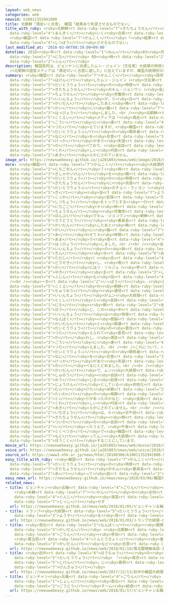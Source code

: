 ```yaml
---
layout: web_news
categories: web
newsid: k10011352941000
title: 北朝鮮「満足いく合意」 韓国「結果あり失望させるものでない」
title_with_ruby: <ruby>北朝鮮<rt data-ruby-level="7">きたちょうせん</rt></ruby>「<ruby>満足<rt
  data-ruby-level="4">まんぞく</rt></ruby>いく<ruby>合意<rt data-ruby-level="3">ごうい</rt></ruby>」
  <ruby>韓国<rt data-ruby-level="7">かんこく</rt></ruby>「<ruby>結果<rt data-ruby-level="4">けっか</rt></ruby>あり<ruby>失望<rt
  data-ruby-level="4">しつぼう</rt></ruby>させるものでない」
last_modified_at: '2018-03-06T08:39:00+09:00'
datetime: 2018<ruby>年<rt data-ruby-level="1">ねん</rt></ruby>03<ruby>月<rt data-ruby-level="1">がつ</rt></ruby>06<ruby>日<rt
  data-ruby-level="1">にち</rt></ruby> 08<ruby>時<rt data-ruby-level="2">じ</rt></ruby>39<ruby>分<rt
  data-ruby-level="2">ふん</rt></ruby>
description: 韓国政府は、ピョンヤンに派遣したムン・ジェイン（文在寅）大統領の特使と北朝鮮のキム・ジョンウン（金正恩）朝鮮労働党委員長が、５日、会談したあと晩さん会に臨んだと発表しました。<br
  />北朝鮮の国営メディアは「満足のいく合意に達した」と伝えていますが、韓国大統領府の関係者は「何を合意というかはわからないが、とにかく結果があり失望させるものではなかった」と述べており、会談の詳しい内容は明らかにされていません。
summary: <ruby>韓国<rt data-ruby-level="7">かんこく</rt></ruby><ruby>政府<rt data-ruby-level="5">せいふ</rt></ruby>は、ピョンヤンに<ruby>派遣<rt
  data-ruby-level="7">はけん</rt></ruby>したムン・ジェイン（<ruby>文在寅<rt data-ruby-level="8">むんじぇいん</rt></ruby>）<ruby>大統領<rt
  data-ruby-level="5">だいとうりょう</rt></ruby>の<ruby>特使<rt data-ruby-level="4">とくし</rt></ruby>と<ruby>北朝鮮<rt
  data-ruby-level="7">きたちょうせん</rt></ruby>のキム・ジョンウン（<ruby>金正恩<rt data-ruby-level="8">きむじょんうん</rt></ruby>）<ruby>朝鮮<rt
  data-ruby-level="7">ちょうせん</rt></ruby><ruby>労働党<rt data-ruby-level="6">ろうどうとう</rt></ruby><ruby>委員長<rt
  data-ruby-level="3">いいんちょう</rt></ruby>が、５<ruby>日<rt data-ruby-level="1">にち</rt></ruby>、<ruby>会談<rt
  data-ruby-level="3">かいだん</rt></ruby>したあと<ruby>晩<rt data-ruby-level="6">ばん</rt></ruby>さん<ruby>会<rt
  data-ruby-level="6">かい</rt></ruby>に<ruby>臨<rt data-ruby-level="7">のぞ</rt></ruby>んだと<ruby>発表<rt
  data-ruby-level="3">はっぴょう</rt></ruby>しました。<br /><ruby>北朝鮮<rt data-ruby-level="7">きたちょうせん</rt></ruby>の<ruby>国営<rt
  data-ruby-level="5">こくえい</rt></ruby>メディアは「<ruby>満足<rt data-ruby-level="4">まんぞく</rt></ruby>のいく<ruby>合意<rt
  data-ruby-level="3">ごうい</rt></ruby>に<ruby>達<rt data-ruby-level="4">たっ</rt></ruby>した」と<ruby>伝<rt
  data-ruby-level="4">つた</rt></ruby>えていますが、<ruby>韓国<rt data-ruby-level="7">かんこく</rt></ruby><ruby>大統領府<rt
  data-ruby-level="5">だいとうりょうふ</rt></ruby>の<ruby>関係者<rt data-ruby-level="4">かんけいしゃ</rt></ruby>は「<ruby>何<rt
  data-ruby-level="2">なに</rt></ruby>を<ruby>合意<rt data-ruby-level="3">ごうい</rt></ruby>というかはわからないが、とにかく<ruby>結果<rt
  data-ruby-level="4">けっか</rt></ruby>があり<ruby>失望<rt data-ruby-level="4">しつぼう</rt></ruby>させるものではなかった」と<ruby>述<rt
  data-ruby-level="5">の</rt></ruby>べており、<ruby>会談<rt data-ruby-level="3">かいだん</rt></ruby>の<ruby>詳<rt
  data-ruby-level="7">くわ</rt></ruby>しい<ruby>内容<rt data-ruby-level="5">ないよう</rt></ruby>は<ruby>明<rt
  data-ruby-level="2">あき</rt></ruby>らかにされていません。
image_url: https://newswebeasy.github.io/ja201803/news/web/image/2018/03/06/K10011352941_1803060918_1803060921_01_03.jpg
more: <ruby>韓国<rt data-ruby-level="7">かんこく</rt></ruby><ruby>大統領府<rt data-ruby-level="5">だいとうりょうふ</rt></ruby>は、６<ruby>日午前<rt
  data-ruby-level="2">にちごぜん</rt></ruby>７<ruby>時<rt data-ruby-level="2">じ</rt></ruby>から<ruby>記者会見<rt
  data-ruby-level="3">きしゃかいけん</rt></ruby>を<ruby>開<rt data-ruby-level="3">ひら</rt></ruby>き、ムン・ジェイン<ruby>大統領<rt
  data-ruby-level="5">だいとうりょう</rt></ruby>の<ruby>特使<rt data-ruby-level="4">とくし</rt></ruby>として<ruby>北朝鮮<rt
  data-ruby-level="7">きたちょうせん</rt></ruby>に<ruby>派遣<rt data-ruby-level="7">はけん</rt></ruby>した、<ruby>大統領府<rt
  data-ruby-level="5">だいとうりょうふ</rt></ruby>のチョン・ウィヨン（<ruby>鄭<rt data-ruby-level="8">じょう</rt></ruby><ruby>義<rt
  data-ruby-level="5">ぎ</rt></ruby><ruby>溶<rt data-ruby-level="7">よう</rt></ruby>）<ruby>国家<rt
  data-ruby-level="2">こっか</rt></ruby><ruby>安保<rt data-ruby-level="5">あんぽ</rt></ruby><ruby>室長<rt
  data-ruby-level="2">しつちょう</rt></ruby>をトップとする<ruby>一行<rt data-ruby-level="2">いちぎょう</rt></ruby>が、５<ruby>日午後<rt
  data-ruby-level="2">にちごご</rt></ruby>６<ruby>時<rt data-ruby-level="2">じ</rt></ruby>から、<ruby>朝鮮<rt
  data-ruby-level="7">ちょうせん</rt></ruby><ruby>労働党<rt data-ruby-level="6">ろうどうとう</rt></ruby>の<ruby>本部<rt
  data-ruby-level="3">ほんぶ</rt></ruby>でキム・ジョンウン<ruby>朝鮮<rt data-ruby-level="7">ちょうせん</rt></ruby><ruby>労働党<rt
  data-ruby-level="6">ろうどうとう</rt></ruby><ruby>委員長<rt data-ruby-level="3">いいんちょう</rt></ruby>と<ruby>会談<rt
  data-ruby-level="3">かいだん</rt></ruby>したあと<ruby>晩<rt data-ruby-level="6">ばん</rt></ruby>さん<ruby>会<rt
  data-ruby-level="6">かい</rt></ruby>に<ruby>臨<rt data-ruby-level="7">のぞ</rt></ruby>み、<ruby>合<rt
  data-ruby-level="2">あ</rt></ruby>わせて４<ruby>時間<rt data-ruby-level="2">じかん</rt></ruby><ruby>余<rt
  data-ruby-level="5">あま</rt></ruby>り<ruby>席<rt data-ruby-level="4">せき</rt></ruby>をともにしたと<ruby>発表<rt
  data-ruby-level="3">はっぴょう</rt></ruby>しました。<br /><br /><ruby>会談<rt data-ruby-level="3">かいだん</rt></ruby>には、キム<ruby>委員長<rt
  data-ruby-level="3">いいんちょう</rt></ruby>の<ruby>妹<rt data-ruby-level="2">いもうと</rt></ruby>のキム・ヨジョン（<ruby>金<rt
  data-ruby-level="1">きん</rt></ruby><ruby>与<rt data-ruby-level="8">あたう</rt></ruby><ruby>正<rt
  data-ruby-level="8">ただし</rt></ruby>）<ruby>氏<rt data-ruby-level="4">し</rt></ruby>などが<ruby>同席<rt
  data-ruby-level="4">どうせき</rt></ruby>し、<ruby>晩<rt data-ruby-level="6">ばん</rt></ruby>さん<ruby>会<rt
  data-ruby-level="6">かい</rt></ruby>にはリ・ソルジュ（<ruby>李<rt data-ruby-level="8">い</rt></ruby><ruby>雪<rt
  data-ruby-level="2">ゆき</rt></ruby><ruby>主<rt data-ruby-level="3">しゅ</rt></ruby>）<ruby>夫人<rt
  data-ruby-level="4">ふじん</rt></ruby>も<ruby>加<rt data-ruby-level="4">くわ</rt></ruby>わったということです。<br
  /><br /><ruby>一方<rt data-ruby-level="2">いっぽう</rt></ruby>、<ruby>北朝鮮<rt data-ruby-level="7">きたちょうせん</rt></ruby><ruby>国営<rt
  data-ruby-level="5">こくえい</rt></ruby>の<ruby>朝鮮<rt data-ruby-level="7">ちょうせん</rt></ruby><ruby>中央<rt
  data-ruby-level="3">ちゅうおう</rt></ruby><ruby>通信<rt data-ruby-level="4">つうしん</rt></ruby>も、キム<ruby>委員長<rt
  data-ruby-level="3">いいんちょう</rt></ruby>がムン<ruby>大統領<rt data-ruby-level="5">だいとうりょう</rt></ruby>の<ruby>特使<rt
  data-ruby-level="4">とくし</rt></ruby>と<ruby>会談<rt data-ruby-level="3">かいだん</rt></ruby>したと、６<ruby>日<rt
  data-ruby-level="1">にち</rt></ruby><ruby>朝<rt data-ruby-level="2">あさ</rt></ruby><ruby>報<rt
  data-ruby-level="5">ほう</rt></ruby>じ、この<ruby>中<rt data-ruby-level="1">なか</rt></ruby>で「キム<ruby>委員長<rt
  data-ruby-level="3">いいんちょう</rt></ruby>は<ruby>特使<rt data-ruby-level="4">とくし</rt></ruby>から<ruby>南北<rt
  data-ruby-level="2">なんぼく</rt></ruby><ruby>首脳<rt data-ruby-level="6">しゅのう</rt></ruby><ruby>会談<rt
  data-ruby-level="3">かいだん</rt></ruby>と<ruby>関連<rt data-ruby-level="4">かんれん</rt></ruby>したムン<ruby>大統領<rt
  data-ruby-level="5">だいとうりょう</rt></ruby>の<ruby>意向<rt data-ruby-level="3">いこう</rt></ruby>を<ruby>伝<rt
  data-ruby-level="4">つた</rt></ruby>えられて<ruby>意見<rt data-ruby-level="3">いけん</rt></ruby>を<ruby>交<rt
  data-ruby-level="7">か</rt></ruby>わし、<ruby>満足<rt data-ruby-level="4">まんぞく</rt></ruby>のいく<ruby>合意<rt
  data-ruby-level="3">ごうい</rt></ruby>に<ruby>達<rt data-ruby-level="4">たっ</rt></ruby>した」と<ruby>伝<rt
  data-ruby-level="4">つた</rt></ruby>えました。<br /><br />これについて、<ruby>韓国<rt data-ruby-level="7">かんこく</rt></ruby><ruby>大統領府<rt
  data-ruby-level="5">だいとうりょうふ</rt></ruby>の<ruby>関係者<rt data-ruby-level="4">かんけいしゃ</rt></ruby>は「<ruby>何<rt
  data-ruby-level="2">なに</rt></ruby>を<ruby>合意<rt data-ruby-level="3">ごうい</rt></ruby>というかはわからないが、とにかく<ruby>結果<rt
  data-ruby-level="4">けっか</rt></ruby>があり<ruby>失望<rt data-ruby-level="4">しつぼう</rt></ruby>させるものではなかった」と<ruby>述<rt
  data-ruby-level="5">の</rt></ruby>べるにとどめました。<br /><br /><ruby>今回<rt data-ruby-level="2">こんかい</rt></ruby>の<ruby>会談<rt
  data-ruby-level="3">かいだん</rt></ruby>で、ムン<ruby>大統領<rt data-ruby-level="5">だいとうりょう</rt></ruby>が<ruby>首脳<rt
  data-ruby-level="6">しゅのう</rt></ruby><ruby>会談<rt data-ruby-level="3">かいだん</rt></ruby>に<ruby>応<rt
  data-ruby-level="5">おう</rt></ruby>じる<ruby>前提<rt data-ruby-level="5">ぜんてい</rt></ruby><ruby>条件<rt
  data-ruby-level="5">じょうけん</rt></ruby>としている<ruby>非核化<rt data-ruby-level="7">ひかくか</rt></ruby>に<ruby>向<rt
  data-ruby-level="3">む</rt></ruby>けた<ruby>米朝<rt data-ruby-level="2">べいちょう</rt></ruby><ruby>対話<rt
  data-ruby-level="3">たいわ</rt></ruby>の<ruby>再開<rt data-ruby-level="5">さいかい</rt></ruby>について、どのようなやり<ruby>取<rt
  data-ruby-level="3">と</rt></ruby>りがあったのかなど、<ruby>会談<rt data-ruby-level="3">かいだん</rt></ruby>の<ruby>詳<rt
  data-ruby-level="7">くわ</rt></ruby>しい<ruby>内容<rt data-ruby-level="5">ないよう</rt></ruby>は<ruby>明<rt
  data-ruby-level="2">あき</rt></ruby>らかにされていません。<br /><br /><ruby>韓国側<rt data-ruby-level="7">かんこくがわ</rt></ruby>の<ruby>一行<rt
  data-ruby-level="2">いちぎょう</rt></ruby>は、６<ruby>日午前<rt data-ruby-level="2">にちごぜん</rt></ruby>、<ruby>北朝鮮<rt
  data-ruby-level="7">きたちょうせん</rt></ruby><ruby>側<rt data-ruby-level="4">がわ</rt></ruby>と<ruby>追加<rt
  data-ruby-level="4">ついか</rt></ruby>の<ruby>会談<rt data-ruby-level="3">かいだん</rt></ruby>を<ruby>行<rt
  data-ruby-level="2">い</rt></ruby>ったうえで、<ruby>午後<rt data-ruby-level="2">ごご</rt></ruby>に<ruby>特別機<rt
  data-ruby-level="4">とくべつき</rt></ruby>で<ruby>韓国<rt data-ruby-level="7">かんこく</rt></ruby>へ<ruby>戻<rt
  data-ruby-level="7">もど</rt></ruby>ってムン<ruby>大統領<rt data-ruby-level="5">だいとうりょう</rt></ruby>に<ruby>報告<rt
  data-ruby-level="5">ほうこく</rt></ruby>することにしています。
movie_url: https://newswebeasy.github.io/ja201803/news/web/movie/2018/03/06/k10011352941_201803060918_201803060920.mp4
voice_url: https://newswebeasy.github.io/ja201803/news/web/voice/2018/03/06/k10011352941_201803060918_201803060920.mp3
source_url: https://www3.nhk.or.jp/news/html/20180306/k10011352941000.html
easy_title_with_ruby: <ruby>韓国<rt data-ruby-level="7">かんこく</rt></ruby>の<ruby>大統領<rt
  data-ruby-level="5">だいとうりょう</rt></ruby>の<ruby>特使<rt data-ruby-level="4">とくし</rt></ruby>が<ruby>北朝鮮<rt
  data-ruby-level="7">きたちょうせん</rt></ruby>のキム<ruby>委員長<rt data-ruby-level="3">いいんちょう</rt></ruby>と<ruby>会<rt
  data-ruby-level="2">あ</rt></ruby>って<ruby>話<rt data-ruby-level="2">はな</rt></ruby>す
easy_news_url: https://newswebeasy.github.io/news/easy/2018/03/06/韓国の大統領の特使が北朝鮮のキム委員長と会って話す
related_news:
- title: ピョンチャン<ruby>五輪<rt data-ruby-level="4">ごりん</rt></ruby><ruby>期間中<rt data-ruby-level="3">きかんちゅう</rt></ruby>
    <ruby>米韓<rt data-ruby-level="7">べいかん</rt></ruby>の<ruby>合同<rt data-ruby-level="2">ごうどう</rt></ruby><ruby>軍事<rt
    data-ruby-level="4">ぐんじ</rt></ruby><ruby>演習<rt data-ruby-level="5">えんしゅう</rt></ruby>は<ruby>実施<rt
    data-ruby-level="7">じっし</rt></ruby>せず
  url: https://newswebeasy.github.io/news/web/2018/01/05/ピョンチャン五輪期間中-米韓の合同軍事演習は実施せず
- title: トランプ<ruby>大統領<rt data-ruby-level="5">だいとうりょう</rt></ruby> 「ロケットマンの<ruby>様子<rt
    data-ruby-level="3">ようす</rt></ruby>を<ruby>見<rt data-ruby-level="1">み</rt></ruby>てみよう」
  url: https://newswebeasy.github.io/news/web/2018/01/03/トランプ大統領-ロケットマンの様子を見てみよう
- title: <ruby>南北<rt data-ruby-level="2">なんぼく</rt></ruby><ruby>閣僚級<rt data-ruby-level="7">かくりょうきゅう</rt></ruby><ruby>会談<rt
    data-ruby-level="3">かいだん</rt></ruby> <ruby>北朝鮮<rt data-ruby-level="7">きたちょうせん</rt></ruby>の<ruby>五輪<rt
    data-ruby-level="4">ごりん</rt></ruby><ruby>参加<rt data-ruby-level="4">さんか</rt></ruby>
    <ruby>軍当局<rt data-ruby-level="4">ぐんとうきょく</rt></ruby><ruby>者<rt data-ruby-level="3">しゃ</rt></ruby><ruby>会談<rt
    data-ruby-level="3">かいだん</rt></ruby>など<ruby>合意<rt data-ruby-level="3">ごうい</rt></ruby>
  url: https://newswebeasy.github.io/news/web/2018/01/10/南北閣僚級会談-北朝鮮の五輪参加-軍当局者会談など合意
- title: <ruby>訪中<rt data-ruby-level="6">ほうちゅう</rt></ruby>の<ruby>韓国<rt data-ruby-level="7">かんこく</rt></ruby><ruby>大統領<rt
    data-ruby-level="5">だいとうりょう</rt></ruby> 「<ruby>南京<rt data-ruby-level="8">なんきん</rt></ruby><ruby>事件<rt
    data-ruby-level="5">じけん</rt></ruby>」に<ruby>異例<rt data-ruby-level="6">いれい</rt></ruby>の<ruby>言及<rt
    data-ruby-level="7">げんきゅう</rt></ruby>
  url: https://newswebeasy.github.io/news/web/2017/12/13/訪中の韓国大統領-南京事件に異例の言及
- title: ピョンチャン<ruby>五輪<rt data-ruby-level="4">ごりん</rt></ruby> アイスホッケー<ruby>女子<rt
    data-ruby-level="1">じょし</rt></ruby><ruby>南北<rt data-ruby-level="2">なんぼく</rt></ruby><ruby>合同<rt
    data-ruby-level="2">ごうどう</rt></ruby>チーム<ruby>結成<rt data-ruby-level="4">けっせい</rt></ruby>へ
  url: https://newswebeasy.github.io/news/web/2018/01/17/ピョンチャン五輪-アイスホッケー女子南北合同チーム結成へ
...
```

